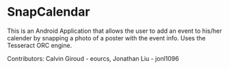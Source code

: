 # SnapCalendar

This is an Android Application that allows the user to add an event to his/her calender by snapping a photo of a poster
with the event info.  Uses the Tesseract ORC engine.

Contributors:
Calvin Giroud - eourcs,
Jonathan Liu - jonl1096

